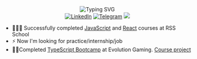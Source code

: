 <div align=center>
        <img src="https://readme-typing-svg.herokuapp.com?font=Fira+Code&size=30&pause=1000&color=1563F7&center=true&width=600&lines=Hi+there+I'm+Anastasia;Junior+front-end+developer" alt="Typing SVG" />
    </div>
<div align=center>
        <a href="https://www.linkedin.com/in/anastasia-polivoda-1bb630227/"><img src="https://img.shields.io/badge/LinkedIn-0077B5?style=for-the-badge&logo=linkedin&logoColor=white" alt="LinkedIn" /></a>
        <a href="https://t.me/polivodichka"><img src="https://img.shields.io/badge/Telegram-2CA5E0?style=for-the-badge&logo=telegram&logoColor=white" alt="Telegram" /></a>
        <a href="mailto:polivoda.anastasiia@gmail.com"><img src="https://img.shields.io/badge/Gmail-D14836?style=for-the-badge&logo=gmail&logoColor=white" /></a>
  </div>
<p></p>

- 👩🏻‍🎓 Successfully completed [JavaScript](https://app.rs.school/certificate/30e3yos5) and [React](https://app.rs.school/certificate/8d8nr4sd) courses at RSS School
- ⚡ Now I'm looking for practice/internship/job
- 🐱‍🏍Completed [TypeScript Bootcamp](https://typescript-bootcamp.evolution.com/) at Evolution Gaming. [Course project](https://github.com/polivodichka/blackjack)

